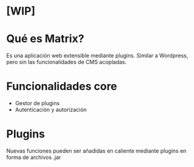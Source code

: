 # [WIP]

# Qué es Matrix?
Es una aplicación web extensible mediante plugins. Similar a Wordpress, pero sin las funcionalidades de CMS acopladas.

# Funcionalidades core
- Gestor de plugins  
- Autenticación y autorización  

# Plugins
Nuevas funciones pueden ser añadidas en caliente mediante plugins en forma de archivos .jar

